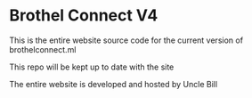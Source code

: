 # Brothel Connect V4
This is the entire website source code for the current version of brothelconnect.ml

This repo will be kept up to date with the site

The entire website is developed and hosted by Uncle Bill
